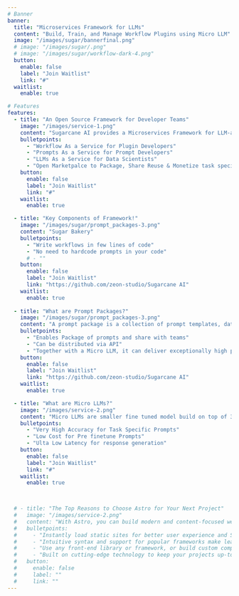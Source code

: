 ```yaml
---
# Banner
banner:
  title: "Microservices Framework for LLMs"
  content: "Build, Train, and Manage Workflow Plugins using Micro LLM"
  image: "/images/sugar/bannerfinal.png"
  # image: "/images/sugar/.png"
  # image: "/images/sugar/workflow-dark-4.png"
  button:
    enable: false
    label: "Join Waitlist"
    link: "#"
  waitlist:
    enable: true

# Features
features:
  - title: "An Open Source Framework for Developer Teams"
    image: "/images/service-1.png"
    content: "Sugarcane AI provides a Microservices Framework for LLM-agnostic workflow plugin development, allowing developers to prioritize business logic over LLM selection, cost, and performance"
    bulletpoints:
      - "Workflow As a Service for Plugin Developers"
      - "Prompts As a Service for Prompt Developers"
      - "LLMs As a Service for Data Scientists"
      - "Open Marketpalce to Package, Share Reuse & Monetize task specific Prompt packages, Micro LLMs & Datasets"
    button:
      enable: false
      label: "Join Waitlist"
      link: "#"
    waitlist:
      enable: true

  - title: "Key Components of Framework!"
    image: "/images/sugar/prompt_packages-3.png"
    content: "Sugar Bakery"
    bulletpoints:
      - "Write workflows in few lines of code"
      - "No need to hardcode prompts in your code"
      # - ""
    button:
      enable: false
      label: "Join Waitlist"
      link: "https://github.com/zeon-studio/Sugarcane AI"
    waitlist:
      enable: true
    
  - title: "What are Prompt Packages?"
    image: "/images/sugar/prompt_packages-3.png"
    content: "A prompt package is a collection of prompt templates, dataset, and llm configuration that can be distributed as a unit of reusable prompt or functionality in the LLM ecosystem. A prompt template is tied to a specific LLM config for high accuracy"
    bulletpoints:
      - "Enables Package of prompts and share with teams"
      - "Can be distributed via API"
      - "Together with a Micro LLM, it can deliver exceptionally high performance."
    button:
      enable: false
      label: "Join Waitlist"
      link: "https://github.com/zeon-studio/Sugarcane AI"
    waitlist:
      enable: true

  - title: "What are Micro LLMs?"
    image: "/images/service-2.png"
    content: "Micro LLMs are smaller fine tuned model build on top of 3b/7b parameters and trained for task specific prompts, which can be used to automate workflows/plugins to ensure their reliability and accuracy"
    bulletpoints:
      - "Very High Accuracy for Task Specific Prompts"
      - "Low Cost for Pre finetune Prompts"
      - "Ulta Low Latency for response generation"
    button:
      enable: false
      label: "Join Waitlist"
      link: "#"
    waitlist:
      enable: true

  

  # - title: "The Top Reasons to Choose Astro for Your Next Project"
  #   image: "/images/service-2.png"
  #   content: "With Astro, you can build modern and content-focused websites without sacrificing performance or ease of use."
  #   bulletpoints:
  #     - "Instantly load static sites for better user experience and SEO."
  #     - "Intuitive syntax and support for popular frameworks make learning and using Astro a breeze."
  #     - "Use any front-end library or framework, or build custom components, for any project size."
  #     - "Built on cutting-edge technology to keep your projects up-to-date with the latest web standards."
  #   button:
  #     enable: false
  #     label: ""
  #     link: ""
---
```

